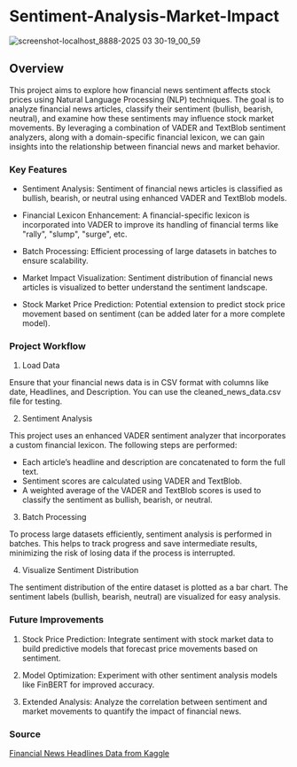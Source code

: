 # Sentiment-Analysis-Market-Impact

![screenshot-localhost_8888-2025 03 30-19_00_59](https://github.com/user-attachments/assets/ad660475-d709-4982-9cc6-c873c9813cd0)

## Overview


This project aims to explore how financial news sentiment affects stock prices using Natural Language Processing (NLP) techniques. The goal is to analyze financial news articles, classify their sentiment (bullish, bearish, neutral), and examine how these sentiments may influence stock market movements. By leveraging a combination of VADER and TextBlob sentiment analyzers, along with a domain-specific financial lexicon, we can gain insights into the relationship between financial news and market behavior.

### Key Features

- Sentiment Analysis: Sentiment of financial news articles is classified as bullish, bearish, or neutral using enhanced VADER and TextBlob models.

- Financial Lexicon Enhancement: A financial-specific lexicon is incorporated into VADER to improve its handling of financial terms like "rally", "slump", "surge", etc.

- Batch Processing: Efficient processing of large datasets in batches to ensure scalability.

- Market Impact Visualization: Sentiment distribution of financial news articles is visualized to better understand the sentiment landscape.

- Stock Market Price Prediction: Potential extension to predict stock price movement based on sentiment (can be added later for a more complete model).

### Project Workflow

1. Load Data

Ensure that your financial news data is in CSV format with columns like date, Headlines, and Description. You can use the cleaned_news_data.csv file for testing.

2. Sentiment Analysis

This project uses an enhanced VADER sentiment analyzer that incorporates a custom financial lexicon. The following steps are performed:

- Each article’s headline and description are concatenated to form the full text.
- Sentiment scores are calculated using VADER and TextBlob.
- A weighted average of the VADER and TextBlob scores is used to classify the sentiment as bullish, bearish, or neutral.

3. Batch Processing

To process large datasets efficiently, sentiment analysis is performed in batches. This helps to track progress and save intermediate results, minimizing the risk of losing data if the process is interrupted.

4. Visualize Sentiment Distribution

The sentiment distribution of the entire dataset is plotted as a bar chart. The sentiment labels (bullish, bearish, neutral) are visualized for easy analysis.

### Future Improvements

1. Stock Price Prediction: Integrate sentiment with stock market data to build predictive models that forecast price movements based on sentiment.

2. Model Optimization: Experiment with other sentiment analysis models like FinBERT for improved accuracy.

3. Extended Analysis: Analyze the correlation between sentiment and market movements to quantify the impact of financial news.

### Source

[Financial News Headlines Data from Kaggle](https://www.kaggle.com/datasets/notlucasp/financial-news-headlines#%20Sentiment%20Analysis%20in%20Finance)

